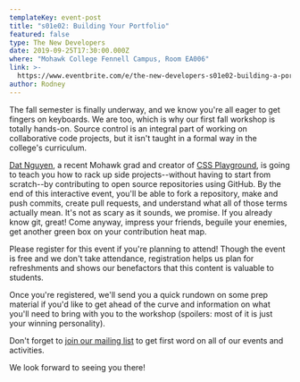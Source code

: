 ```yaml
---
templateKey: event-post
title: "s01e02: Building Your Portfolio"
featured: false
type: The New Developers
date: 2019-09-25T17:30:00.000Z
where: "Mohawk College Fennell Campus, Room EA006"
link: >-
  https://www.eventbrite.com/e/the-new-developers-s01e02-building-a-portfolio-tickets-71360484129
author: Rodney
---
```


The fall semester is finally underway, and we know you're all eager to get fingers on keyboards. We are too, which is why our first fall workshop is totally hands-on. Source control is an integral part of working on collaborative code projects, but it isn't taught in a formal way in the college's curriculum.

[Dat Nguyen](https://twitter.com/itsdatnguyen), a recent Mohawk grad and creator of [CSS Playground](https://css-playground.com/), is going to teach you how to rack up side projects--without having to start from scratch--by contributing to open source repositories using GitHub. By the end of this interactive event, you'll be able to fork a repository, make and push commits, create pull requests, and understand what all of those terms actually mean. It's not as scary as it sounds, we promise. If you already know git, great! Come anyway, impress your friends, beguile your enemies, get another green box on your contribution heat map.

Please register for this event if you're planning to attend! Though the event is free and we don't take attendance, registration helps us plan for refreshments and shows our benefactors that this content is valuable to students.

Once you're registered, we'll send you a quick rundown on some prep material if you'd like to get ahead of the curve and information on what you'll need to bring with you to the workshop (spoilers: most of it is just your winning personality).

Don't forget to [join our mailing list](https://www.surveymonkey.com/r/XNR88XG) to get first word on all of our events and activities.

We look forward to seeing you there!
